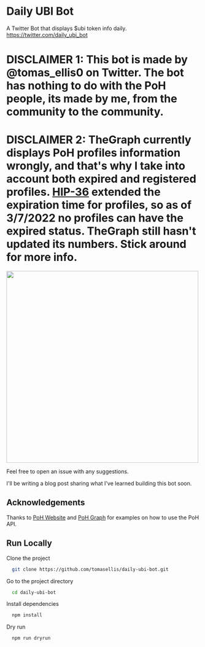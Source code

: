 # Daily UBI Bot

A Twitter Bot that displays $ubi token info daily. https://twitter.com/daily_ubi_bot

# DISCLAIMER 1: This bot is made by @tomas_ellis0 on Twitter. The bot has nothing to do with the PoH people, its made by me, from the community to the community.

# DISCLAIMER 2: TheGraph currently displays PoH profiles information wrongly, and that's why I take into account both expired and registered profiles. [HIP-36](https://snapshot.org/#/poh.eth/proposal/0x4fad8883635c07280b2619521d1c5a408acd55f2548a50ddbbe16a6f627e319e) extended the expiration time for profiles, so as of 3/7/2022 no profiles can have the expired status. TheGraph still hasn't updated its numbers. Stick around for more info.

<img src="https://user-images.githubusercontent.com/62409308/131289413-5b01d5e2-2b02-4620-9bb9-a6071884c919.png" width="500" height="500">

Feel free to open an issue with any suggestions.

I'll be writing a blog post sharing what I've learned building this bot soon.

## Acknowledgements

Thanks to [PoH Website](https://github.com/Proof-Of-Humanity/proof-of-humanity-web)
and [PoH Graph](https://github.com/dcatanzaro/poh-graph-script) for examples on how to use the PoH API.

## Run Locally

Clone the project

```bash
  git clone https://github.com/tomasellis/daily-ubi-bot.git
```

Go to the project directory

```bash
  cd daily-ubi-bot
```

Install dependencies

```bash
  npm install
```

Dry run

```bash
  npm run dryrun
```
